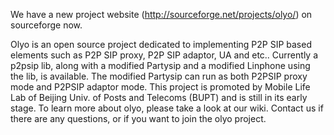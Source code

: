 We have a new project website (http://sourceforge.net/projects/olyo/) on sourceforge now.

Olyo is an open source project dedicated to implementing P2P SIP based elements such as P2P SIP proxy, P2P SIP adaptor, UA and etc.. Currently a p2psip lib, along with a modified Partysip and a modified Linphone using the lib, is available. The modified Partysip can run as both P2PSIP proxy mode and P2PSIP adaptor mode. This project is promoted by Mobile Life Lab of Beijing Univ. of Posts and Telecoms (BUPT) and is still in its early stage. To learn more about olyo, please take a look at our wiki. Contact us if there are any questions, or if you want to join the olyo project.

